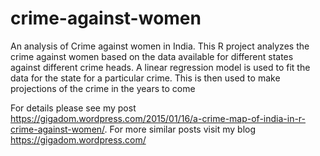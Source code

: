 # crime-against-women
An analysis of Crime against women in India. This R project analyzes the crime against women based on the data 
available for different states against different crime heads. A linear regression model is used to fit the data for the state for
a particular crime. This is then used to make projections of the crime in the years to come

For details please see my post https://gigadom.wordpress.com/2015/01/16/a-crime-map-of-india-in-r-crime-against-women/. 
For more similar posts visit my blog https://gigadom.wordpress.com/
